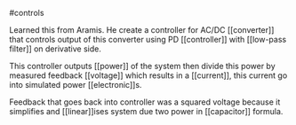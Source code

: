 #controls 

Learned this from Aramis. He create a controller for AC/DC [[converter]] that controls output of this converter using PD [[controller]] with [[low-pass filter]] on derivative side. 

This controller outputs [[power]] of the system then divide this power by measured feedback [[voltage]] which results in a [[current]], this current go into simulated power [[electronic]]s.

Feedback that goes back into controller was a squared voltage because it simplifies and [[linear]]ises system due two power in [[capacitor]] formula.  